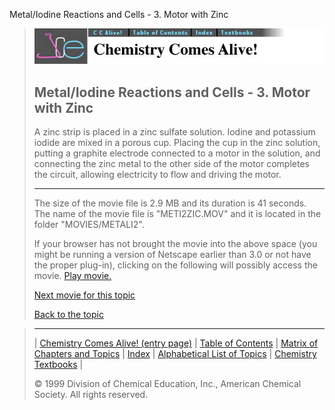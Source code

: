





 Metal/Iodine Reactions and Cells - 3. Motor with Zinc
 



> ![Chemistry Comes Alive!](ccahead.gif)
> 
> 
> 
> 
> 
> 
> 
> 
> 
> ## Metal/Iodine Reactions and Cells - 3. Motor with Zinc
> 
> 
> 
> 
> 
> 
> 
> 
>   
> 
> 
> 
> 
> 
>  A zinc strip is placed in a zinc sulfate solution. Iodine and potassium iodide are mixed in a porous cup. Placing the cup in the zinc solution, putting a graphite electrode connected to a motor in the solution, and connecting the zinc metal to the other side of the motor completes the circuit, allowing electricity to flow and driving the motor.
>  
> 
> 
> 
> 
> 
> 
> 
> ---
> 
> 
>  The size of the movie file is 2.9 MB and its duration is 41 seconds. 
The name of the movie file is "METI2ZIC.MOV" 
and it is located in the folder "MOVIES/METALI2".
>  
> 
> 
> 
>  If your browser has not brought the movie into the above space
(you might be running a version of Netscape earlier than 3.0 or
not have the proper plug-in), clicking on the following will
possibly access the movie.
>  [Play movie.](../../MOVIES/METALI2/METI2ZIC.MOV) 
> 
> 
> 
> 
> [Next movie for this topic](../../MVHTM/METALI2/METI2AIC.HTM) 
> 
> 
> 
> 
> 
> 
> 
> [Back to the topic](../../MAIN/METALI2/PAGE1.HTM)



> ---
> 
> 
>  |
>  [Chemistry Comes Alive! (entry page)](../../INDEX.HTM) 
>  |
>  [Table of Contents](../../CONTENTS.HTM) 
>  |
>  [Matrix of Chapters and Topics](../../MATRIX.HTM) 
>  |
>  [Index](../../WORDS.HTM) 
>  |
>  [Alphabetical List of Topics](../../ALPHATOP.HTM) 
>  |
>  [Chemistry Textbooks](../../BOOKS.HTM) 
>  |
>  
>  © 1999 Division of Chemical Education, Inc.,
American Chemical Society. All rights reserved.





